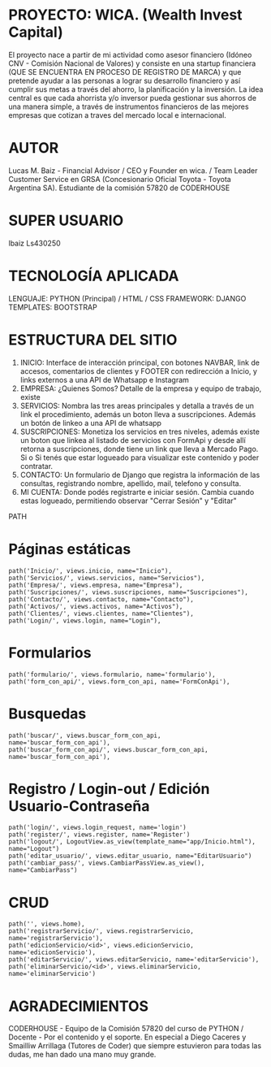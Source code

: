 # PROYECTO: WICA. (Wealth Invest Capital) 

El proyecto nace a partir de mi actividad como asesor financiero (Idóneo CNV - Comisión Nacional de Valores) y consiste en una startup financiera (QUE SE ENCUENTRA EN PROCESO DE REGISTRO DE MARCA) y que pretende ayudar a las personas a lograr su desarrollo financiero y así cumplir sus metas a través del ahorro, la planificación y la inversión. La idea central es que cada ahorrista y/o inversor pueda gestionar sus ahorros de una manera simple, a través de instrumentos financieros de las mejores empresas que cotizan a traves del mercado local e internacional.

# AUTOR

Lucas M. Baiz - Financial Advisor / CEO y Founder en wica. / Team Leader Customer Service en GRSA (Concesionario Oficial Toyota - Toyota Argentina SA). Estudiante de la comisión 57820 de CODERHOUSE

# SUPER USUARIO
lbaiz
Ls430250

# TECNOLOGÍA APLICADA

LENGUAJE: PYTHON (Principal) / HTML / CSS 
FRAMEWORK: DJANGO
TEMPLATES: BOOTSTRAP

# ESTRUCTURA DEL SITIO

1. INICIO: Interface de interacción principal, con botones NAVBAR, link de accesos, comentarios de clientes y FOOTER con redirección a Inicio, y links externos a una API de Whatsapp e Instagram
2. EMPRESA: ¿Quienes Somos? Detalle de la empresa y equipo de trabajo, existe
3. SERVICIOS: Nombra las tres areas principales y detalla a través de un link el procedimiento, además un boton lleva a suscripciones. Además un botón de linkeo a una API de whatsapp
4. SUSCRIPCIONES: Monetiza los servicios en tres niveles, además existe un boton que linkea al listado de servicios con FormApi y desde allí retorna a suscripciones, donde tiene un link que lleva a Mercado Pago. Si o Si tenés que estar logueado para visualizar este contenido y poder contratar.
5. CONTACTO: Un formulario de Django que registra la información de las consultas, registrando nombre, apellido, mail, telefono y consulta.
6. MI CUENTA: Donde podés registrarte e iniciar sesión. Cambia cuando estas logueado, permitiendo observar "Cerrar Sesión" y "Editar"

PATH

# Páginas estáticas

    path('Inicio/', views.inicio, name="Inicio"),
    path('Servicios/', views.servicios, name="Servicios"),
    path('Empresa/', views.empresa, name="Empresa"),
    path('Suscripciones/', views.suscripciones, name="Suscripciones"),
    path('Contacto/', views.contacto, name="Contacto"),
    path('Activos/', views.activos, name="Activos"),
    path('Clientes/', views.clientes, name="Clientes"),
    path('Login/', views.login, name="Login"),

# Formularios

    path('formulario/', views.formulario, name='formulario'),
    path('form_con_api/', views.form_con_api, name='FormConApi'),

# Busquedas 

    path('buscar/', views.buscar_form_con_api, name='buscar_form_con_api'),
    path('buscar_form_con_api/', views.buscar_form_con_api, name='buscar_form_con_api'),

# Registro / Login-out / Edición Usuario-Contraseña

    path('login/', views.login_request, name='login')
    path('register/', views.register, name='Register')
    path('logout/', LogoutView.as_view(template_name="app/Inicio.html"), name="Logout")
    path('editar_usuario/', views.editar_usuario, name="EditarUsuario")
    path('cambiar_pass/', views.CambiarPassView.as_view(), name="CambiarPass")

# CRUD

    path('', views.home),
    path('registrarServicio/', views.registrarServicio, name='registrarServicio'),
    path('edicionServicio/<id>', views.edicionServicio, name='edicionServicio'),
    path('editarServicio/', views.editarServicio, name='editarServicio'),
    path('eliminarServicio/<id>', views.eliminarServicio, name='eliminarServicio')

# AGRADECIMIENTOS

CODERHOUSE - Equipo de la Comisión 57820 del curso de PYTHON / Docente - Por el contenido y el soporte. En especial a Diego Caceres y Smailliw Arrillaga (Tutores de Coder) que siempre estuvieron para todas las dudas, me han dado una mano muy grande.

